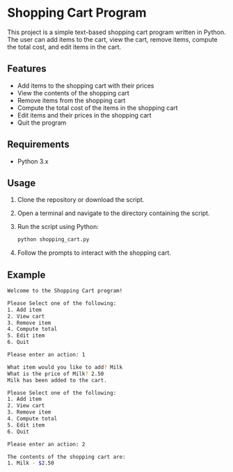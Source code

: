 # Shopping Cart Program

This project is a simple text-based shopping cart program written in Python. The user can add items to the cart, view the cart, remove items, compute the total cost, and edit items in the cart.

## Features

- Add items to the shopping cart with their prices
- View the contents of the shopping cart
- Remove items from the shopping cart
- Compute the total cost of the items in the shopping cart
- Edit items and their prices in the shopping cart
- Quit the program

## Requirements

- Python 3.x

## Usage

1. Clone the repository or download the script.
2. Open a terminal and navigate to the directory containing the script.
3. Run the script using Python:

    ```sh
    python shopping_cart.py
    ```

4. Follow the prompts to interact with the shopping cart.

## Example

```sh
Welcome to the Shopping Cart program!

Please Select one of the following:
1. Add item
2. View cart
3. Remove item
4. Compute total
5. Edit item
6. Quit

Please enter an action: 1

What item would you like to add? Milk
What is the price of Milk? 2.50
Milk has been added to the cart.

Please Select one of the following:
1. Add item
2. View cart
3. Remove item
4. Compute total
5. Edit item
6. Quit

Please enter an action: 2

The contents of the shopping cart are:
1. Milk - $2.50
